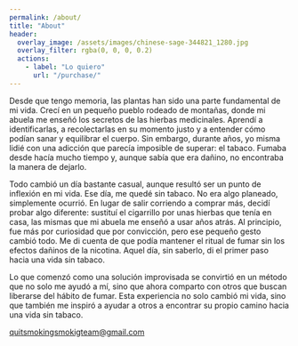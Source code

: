 ```yaml
---
permalink: /about/
title: "About"
header:
  overlay_image: /assets/images/chinese-sage-344821_1280.jpg
  overlay_filter: rgba(0, 0, 0, 0.2)
  actions:
    - label: "Lo quiero"
      url: "/purchase/"
---
```


Desde que tengo memoria, las plantas han sido una parte fundamental de mi vida. Crecí en un pequeño pueblo rodeado de montañas, donde mi abuela me enseñó los secretos de las hierbas medicinales. Aprendí a identificarlas, a recolectarlas en su momento justo y a entender cómo podían sanar y equilibrar el cuerpo. Sin embargo, durante años, yo misma lidié con una adicción que parecía imposible de superar: el tabaco. Fumaba desde hacía mucho tiempo y, aunque sabía que era dañino, no encontraba la manera de dejarlo.

Todo cambió un día bastante casual, aunque resultó ser un punto de inflexión en mi vida. Ese día, me quedé sin tabaco. No era algo planeado, simplemente ocurrió. En lugar de salir corriendo a comprar más, decidí probar algo diferente: sustituí el cigarrillo por unas hierbas que tenía en casa, las mismas que mi abuela me enseñó a usar años atrás. Al principio, fue más por curiosidad que por convicción, pero ese pequeño gesto cambió todo. Me di cuenta de que podía mantener el ritual de fumar sin los efectos dañinos de la nicotina. Aquel día, sin saberlo, di el primer paso hacia una vida sin tabaco.

Lo que comenzó como una solución improvisada se convirtió en un método que no solo me ayudó a mí, sino que ahora comparto con otros que buscan liberarse del hábito de fumar. Esta experiencia no solo cambió mi vida, sino que también me inspiró a ayudar a otros a encontrar su propio camino hacia una vida sin tabaco.

[quitsmokingsmokigteam@gmail.com](mailto:quitsmokingsmokigteam@gmail.com)
